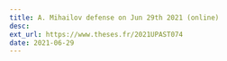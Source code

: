```yaml
---
title: A. Mihailov defense on Jun 29th 2021 (online)
desc:
ext_url: https://www.theses.fr/2021UPAST074
date: 2021-06-29
---
```


